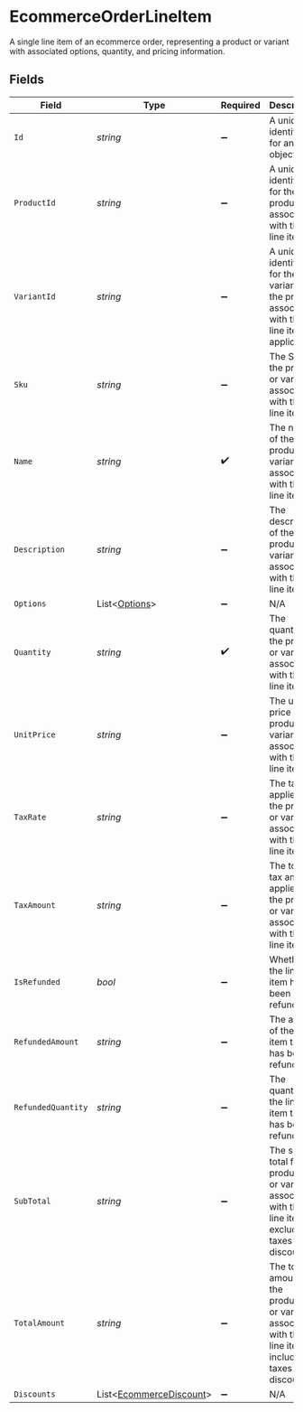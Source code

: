 # EcommerceOrderLineItem

A single line item of an ecommerce order, representing a product or variant with associated options, quantity, and pricing information.


## Fields

| Field                                                                                                        | Type                                                                                                         | Required                                                                                                     | Description                                                                                                  | Example                                                                                                      |
| ------------------------------------------------------------------------------------------------------------ | ------------------------------------------------------------------------------------------------------------ | ------------------------------------------------------------------------------------------------------------ | ------------------------------------------------------------------------------------------------------------ | ------------------------------------------------------------------------------------------------------------ |
| `Id`                                                                                                         | *string*                                                                                                     | :heavy_minus_sign:                                                                                           | A unique identifier for an object.                                                                           | 12345                                                                                                        |
| `ProductId`                                                                                                  | *string*                                                                                                     | :heavy_minus_sign:                                                                                           | A unique identifier for the product associated with the line item.                                           | def456                                                                                                       |
| `VariantId`                                                                                                  | *string*                                                                                                     | :heavy_minus_sign:                                                                                           | A unique identifier for the variant of the product associated with the line item, if applicable.             | ghi789                                                                                                       |
| `Sku`                                                                                                        | *string*                                                                                                     | :heavy_minus_sign:                                                                                           | The SKU of the product or variant associated with the line item.                                             | MBP123-16GB-SILVER-13                                                                                        |
| `Name`                                                                                                       | *string*                                                                                                     | :heavy_check_mark:                                                                                           | The name of the product or variant associated with the line item.                                            | Midnight 16inch MacBook Pro                                                                                  |
| `Description`                                                                                                | *string*                                                                                                     | :heavy_minus_sign:                                                                                           | The description of the product or variant associated with the line item.                                     | Powerful and portable, the MacBook Pro is perfect for professionals and creatives.                           |
| `Options`                                                                                                    | List<[Options](../../Models/Components/Options.md)>                                                          | :heavy_minus_sign:                                                                                           | N/A                                                                                                          |                                                                                                              |
| `Quantity`                                                                                                   | *string*                                                                                                     | :heavy_check_mark:                                                                                           | The quantity of the product or variant associated with the line item.                                        | 2                                                                                                            |
| `UnitPrice`                                                                                                  | *string*                                                                                                     | :heavy_minus_sign:                                                                                           | The unit price of the product or variant associated with the line item.                                      | 19.99                                                                                                        |
| `TaxRate`                                                                                                    | *string*                                                                                                     | :heavy_minus_sign:                                                                                           | The tax rate applied to the product or variant associated with the line item.                                | 0.08                                                                                                         |
| `TaxAmount`                                                                                                  | *string*                                                                                                     | :heavy_minus_sign:                                                                                           | The total tax amount applied to the product or variant associated with the line item.                        | 1.6                                                                                                          |
| `IsRefunded`                                                                                                 | *bool*                                                                                                       | :heavy_minus_sign:                                                                                           | Whether the line item has been refunded.                                                                     | false                                                                                                        |
| `RefundedAmount`                                                                                             | *string*                                                                                                     | :heavy_minus_sign:                                                                                           | The amount of the line item that has been refunded.                                                          | 0                                                                                                            |
| `RefundedQuantity`                                                                                           | *string*                                                                                                     | :heavy_minus_sign:                                                                                           | The quantity of the line item that has been refunded.                                                        | 0                                                                                                            |
| `SubTotal`                                                                                                   | *string*                                                                                                     | :heavy_minus_sign:                                                                                           | The sub total for the product(s) or variant associated with the line item, excluding taxes and discounts.    | 43.18                                                                                                        |
| `TotalAmount`                                                                                                | *string*                                                                                                     | :heavy_minus_sign:                                                                                           | The total amount for the product(s) or variant associated with the line item, including taxes and discounts. | 43.18                                                                                                        |
| `Discounts`                                                                                                  | List<[EcommerceDiscount](../../Models/Components/EcommerceDiscount.md)>                                      | :heavy_minus_sign:                                                                                           | N/A                                                                                                          |                                                                                                              |